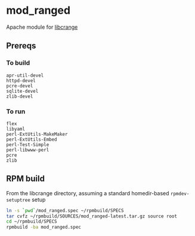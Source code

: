 mod_ranged
==========
Apache module for [libcrange](https://github.com/boinger/libcrange)

## Prereqs
### To build
    apr-util-devel
    httpd-devel
    pcre-devel
    sqlite-devel
    zlib-devel

### To run
    flex
    libyaml
    perl-ExtUtils-MakeMaker
    perl-ExtUtils-Embed
    perl-Test-Simple
    perl-libwww-perl
    pcre
    zlib

## RPM build

From the libcrange directory, assuming a standard homedir-based `rpmdev-setuptree` setup
```bash
ln -s `pwd`/mod_ranged.spec ~/rpmbuild/SPECS
tar cvfz ~/rpmbuild/SOURCES/mod_ranged-latest.tar.gz source root
cd ~/rpmbuild/SPECS
rpmbuild -ba mod_ranged.spec
```
